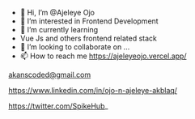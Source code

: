 - 👋 Hi, I’m @Ajeleye Ojo
- 👀 I’m interested in Frontend Development
- 🌱 I’m currently learning
- Vue Js and others frontend related stack 
- 💞️ I’m looking to collaborate on ...
- 📫 How to reach me 
https://ajeleyeojo.vercel.app/

akanscoded@gmail.com

https://www.linkedin.com/in/ojo-n-ajeleye-akblaq/

https://twitter.com/SpikeHub_

<!---
Akanscode/Akanscode is a ✨ special ✨ repository because its `README.md` (this file) appears on your GitHub profile.
You can click the Preview link to take a look at your changes.
--->
